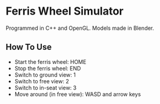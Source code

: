 # Ferris Wheel Simulator
Programmed in C++ and OpenGL. Models made in Blender.

## How To Use
- Start the ferris wheel: HOME
- Stop the ferris wheel: END
- Switch to ground view: 1
- Switch to free view: 2
- Switch to in-seat view: 3
- Move around (in free view): WASD and arrow keys
